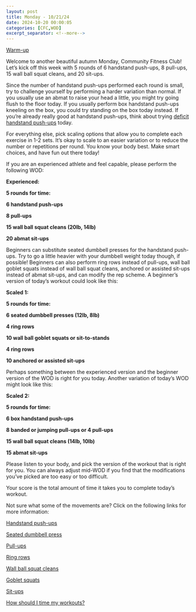 ```yaml
---
layout: post
title: Monday - 10/21/24
date: 2024-10-20 00:00:05
categories: [CFC,WOD]
excerpt_separator: <!--more-->
---
```

[Warm-up](https://communityfitnessclub.wixsite.com/website/post/basic-full-body-warm-up) 

Welcome to another beautiful autumn Monday, Community Fitness Club! Let’s kick off this week with 5 rounds of 6 handstand push-ups, 8 pull-ups, 15 wall ball squat cleans, and 20 sit-ups. 

Since the number of handstand push-ups performed each round is small, try to challenge yourself by performing a harder variation than normal. If you usually use an abmat to raise your head a little, you might try going flush to the floor today. If you usually perform box handstand push-ups kneeling on the box, you could try standing on the box today instead. If you’re already really good at handstand push-ups, think about trying [deficit handstand push-ups](https://www.youtube.com/watch?v=ngexV8j0gV0) today. 

For everything else, pick scaling options that allow you to complete each exercise in 1-2 sets. It’s okay to scale to an easier variation or to reduce the number or repetitions per round. You know your body best. Make smart choices, and have fun out there today!

If you are an experienced athlete and feel capable, please perform the following WOD:

**Experienced:**

**5 rounds for time:**

**6 handstand push-ups**

**8 pull-ups**

**15 wall ball squat cleans (20lb, 14lb)**

**20 abmat sit-ups**
<!--more-->

Beginners can substitute seated dumbbell presses for the handstand push-ups. Try to go a little heavier with your dumbbell weight today though, if possible! Beginners can also perform ring rows instead of pull-ups, wall ball goblet squats instead of wall ball squat cleans, anchored or assisted sit-ups instead of abmat sit-ups, and can modify the rep scheme. A beginner’s version of today’s workout could look like this:

**Scaled 1:**

**5 rounds for time:**

**6 seated dumbbell presses (12lb, 8lb)**

**4 ring rows**

**10 wall ball goblet squats or sit-to-stands**

**4 ring rows**

**10 anchored or assisted sit-ups**

Perhaps something between the experienced version and the beginner version of the WOD is right for you today. Another variation of today’s WOD might look like this:

**Scaled 2:**

**5 rounds for time:**

**6 box handstand push-ups**

**8 banded or jumping pull-ups or 4 pull-ups**

**15 wall ball squat cleans (14lb, 10lb)**

**15 abmat sit-ups**

Please listen to your body, and pick the version of the workout that is right for you. You can always adjust mid-WOD if you find that the modifications you’ve picked are too easy or too difficult.

Your score is the total amount of time it takes you to complete today’s workout. 

Not sure what some of the movements are? Click on the following links for more information:

[Handstand push-ups](https://communityfitnessclub.wixsite.com/website/post/handstand-push-ups)

[Seated dumbbell press](https://communityfitnessclub.wixsite.com/website/post/seated-dumbbell-press)

[Pull-ups](https://communityfitnessclub.wixsite.com/website/post/pull-ups) 

[Ring rows](https://communityfitnessclub.wixsite.com/website/post/ring-rows)

[Wall ball squat cleans](https://communityfitnessclub.wixsite.com/website/post/wall-ball-squat-cleans)

[Goblet squats](https://communityfitnessclub.wixsite.com/website/post/goblet-squats) 

[Sit-ups](https://communityfitnessclub.wixsite.com/website/post/sit-ups) 

[How should I time my workouts?](https://communityfitnessclub.wixsite.com/website/post/how-should-i-time-my-workouts)

